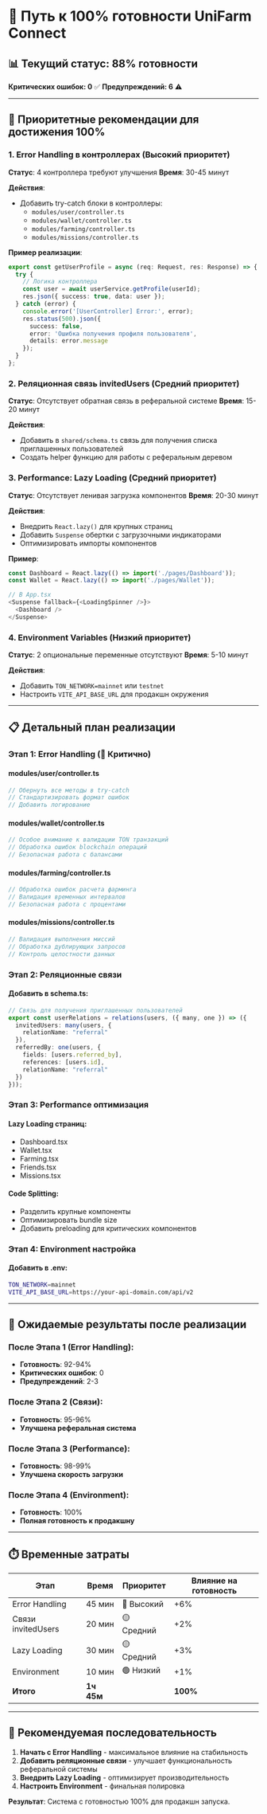 # 🎯 Путь к 100% готовности UniFarm Connect

## 📊 Текущий статус: 88% готовности
**Критических ошибок: 0** ✅
**Предупреждений: 6** ⚠️

---

## 🚀 Приоритетные рекомендации для достижения 100%

### 1. **Error Handling в контроллерах** (Высокий приоритет)
**Статус**: 4 контроллера требуют улучшения
**Время**: 30-45 минут

**Действия**:
- Добавить try-catch блоки в контроллеры:
  - `modules/user/controller.ts`
  - `modules/wallet/controller.ts` 
  - `modules/farming/controller.ts`
  - `modules/missions/controller.ts`

**Пример реализации**:
```typescript
export const getUserProfile = async (req: Request, res: Response) => {
  try {
    // Логика контроллера
    const user = await userService.getProfile(userId);
    res.json({ success: true, data: user });
  } catch (error) {
    console.error('[UserController] Error:', error);
    res.status(500).json({ 
      success: false, 
      error: 'Ошибка получения профиля пользователя',
      details: error.message 
    });
  }
};
```

### 2. **Реляционная связь invitedUsers** (Средний приоритет)
**Статус**: Отсутствует обратная связь в реферальной системе
**Время**: 15-20 минут

**Действия**:
- Добавить в `shared/schema.ts` связь для получения списка приглашенных пользователей
- Создать helper функцию для работы с реферальным деревом

### 3. **Performance: Lazy Loading** (Средний приоритет)
**Статус**: Отсутствует ленивая загрузка компонентов
**Время**: 20-30 минут

**Действия**:
- Внедрить `React.lazy()` для крупных страниц
- Добавить `Suspense` обертки с загрузочными индикаторами
- Оптимизировать импорты компонентов

**Пример**:
```typescript
const Dashboard = React.lazy(() => import('./pages/Dashboard'));
const Wallet = React.lazy(() => import('./pages/Wallet'));

// В App.tsx
<Suspense fallback={<LoadingSpinner />}>
  <Dashboard />
</Suspense>
```

### 4. **Environment Variables** (Низкий приоритет)
**Статус**: 2 опциональные переменные отсутствуют
**Время**: 5-10 минут

**Действия**:
- Добавить `TON_NETWORK=mainnet` или `testnet`
- Настроить `VITE_API_BASE_URL` для продакшн окружения

---

## 📋 Детальный план реализации

### Этап 1: Error Handling (🔴 Критично)

#### modules/user/controller.ts
```typescript
// Обернуть все методы в try-catch
// Стандартизировать формат ошибок
// Добавить логирование
```

#### modules/wallet/controller.ts
```typescript
// Особое внимание к валидации TON транзакций
// Обработка ошибок blockchain операций
// Безопасная работа с балансами
```

#### modules/farming/controller.ts
```typescript
// Обработка ошибок расчета фарминга
// Валидация временных интервалов
// Безопасная работа с процентами
```

#### modules/missions/controller.ts
```typescript
// Валидация выполнения миссий
// Обработка дублирующих запросов
// Контроль целостности данных
```

### Этап 2: Реляционные связи

#### Добавить в schema.ts:
```typescript
// Связь для получения приглашенных пользователей
export const userRelations = relations(users, ({ many, one }) => ({
  invitedUsers: many(users, {
    relationName: "referral"
  }),
  referredBy: one(users, {
    fields: [users.referred_by],
    references: [users.id],
    relationName: "referral"
  })
}));
```

### Этап 3: Performance оптимизация

#### Lazy Loading страниц:
- Dashboard.tsx
- Wallet.tsx  
- Farming.tsx
- Friends.tsx
- Missions.tsx

#### Code Splitting:
- Разделить крупные компоненты
- Оптимизировать bundle size
- Добавить preloading для критических компонентов

### Этап 4: Environment настройка

#### Добавить в .env:
```bash
TON_NETWORK=mainnet
VITE_API_BASE_URL=https://your-api-domain.com/api/v2
```

---

## 🎯 Ожидаемые результаты после реализации

### После Этапа 1 (Error Handling):
- **Готовность**: 92-94%
- **Критических ошибок**: 0
- **Предупреждений**: 2-3

### После Этапа 2 (Связи):
- **Готовность**: 95-96%
- **Улучшена реферальная система**

### После Этапа 3 (Performance):
- **Готовность**: 98-99%
- **Улучшена скорость загрузки**

### После Этапа 4 (Environment):
- **Готовность**: 100%
- **Полная готовность к продакшну**

---

## ⏱️ Временные затраты

| Этап | Время | Приоритет | Влияние на готовность |
|------|-------|-----------|----------------------|
| Error Handling | 45 мин | 🔴 Высокий | +6% |
| Связи invitedUsers | 20 мин | 🟡 Средний | +2% |
| Lazy Loading | 30 мин | 🟡 Средний | +3% |
| Environment | 10 мин | 🟢 Низкий | +1% |
| **Итого** | **1ч 45м** | | **100%** |

---

## 🚀 Рекомендуемая последовательность

1. **Начать с Error Handling** - максимальное влияние на стабильность
2. **Добавить реляционные связи** - улучшает функциональность реферальной системы  
3. **Внедрить Lazy Loading** - оптимизирует производительность
4. **Настроить Environment** - финальная полировка

**Результат**: Система с готовностью 100% для продакшн запуска.